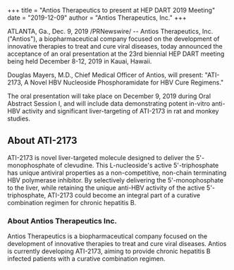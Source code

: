 +++
title = "Antios Therapeutics to present at HEP DART 2019 Meeting"
date = "2019-12-09"
author = "Antios Therapeutics, Inc."
+++

ATLANTA, Ga., Dec. 9, 2019 /PRNewswire/ -- Antios Therapeutics, Inc. ("Antios"), a biopharmaceutical company focused on the development of innovative therapies to treat and cure viral diseases, today announced the acceptance of an oral presentation at the 23rd biennial HEP DART meeting being held December 8-12, 2019 in Kauai, Hawaii.

Douglas Mayers, M.D., Chief Medical Officer of Antios, will present: "ATI-2173, A Novel HBV Nucleoside Phosphoramidate for HBV Cure Regimens."

The oral presentation will take place on December 9, 2019 during Oral Abstract Session I, and will include data demonstrating potent in-vitro anti-HBV activity and significant liver-targeting of ATI-2173 in rat and monkey studies.

## About ATI-2173

ATI-2173 is novel liver-targeted molecule designed to deliver the 5'-monophosphate of clevudine. This L-nucleoside's active 5'-triphosphate has unique antiviral properties as a non-competitive, non-chain terminating HBV polymerase inhibitor. By selectively delivering the 5'-monophosphate to the liver, while retaining the unique anti-HBV activity of the active 5'- triphosphate, ATI-2173 could become an integral part of a curative combination regimen for chronic hepatitis B.

### About Antios Therapeutics Inc.

Antios Therapeutics is a biopharmaceutical company focused on the development of innovative therapies to treat and cure viral diseases. Antios is currently developing ATI-2173, aiming to provide chronic hepatitis B infected patients with a curative combination regimen.



